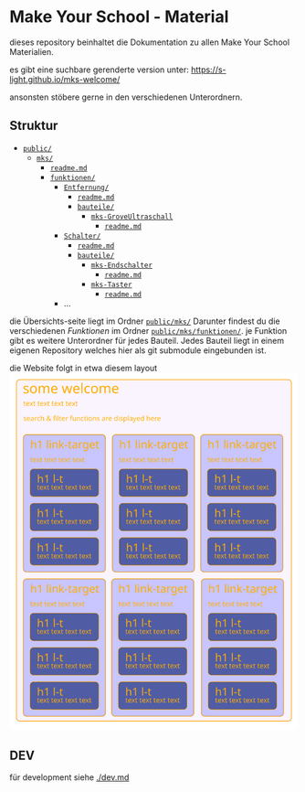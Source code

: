 # Make Your School - Material

dieses repository beinhaltet die Dokumentation zu allen Make Your School Materialien.

es gibt eine suchbare gerenderte version unter:
https://s-light.github.io/mks-welcome/

ansonsten stöbere gerne in den verschiedenen Unterordnern.

## Struktur

-   [`public/`](./public/)
    -   [`mks/`](./public/mks/)
        -   [`readme.md`](./public/mks/readme.md)
        -   [`funktionen/`](./public/mks/funktionen/)
            -   [`Entfernung/`](./public/mks/funktionen/Entfernung)
                -   [`readme.md`](./public/mks/funktionen/Entfernung/readme.md)
                -   [`bauteile/`](./public/mks/funktionen/Entfernung/bauteile/)
                    -   [`mks-GroveUltraschall`](./public/mks/funktionen/Entfernung/bauteile/mks-GroveUltraschall/)
                        -   [`readme.md`](./public/mks/funktionen/Entfernung/bauteile/mks-GroveUltraschall/readme.md)
            -   [`Schalter/`](./public/mks/funktionen/Schalter)
                -   [`readme.md`](./public/mks/funktionen/Schalter/readme.md)
                -   [`bauteile/`](./public/mks/funktionen/Schalter/bauteile/)
                    -   [`mks-Endschalter`](./public/mks/funktionen/Schalter/bauteile/mks-Endschalter/)
                        -   [`readme.md`](./public/mks/funktionen/Schalter/bauteile/mks-Endschalter/readme.md)
                    -   [`mks-Taster`](./public/mks/funktionen/Schalter/bauteile/mks-Taster/)
                        -   [`readme.md`](./public/mks/funktionen/Schalter/bauteile/mks-Taster/readme.md)
            -   ...

die Übersichts-seite liegt im Ordner [`public/mks/`](./public/mks/readme.md)
Darunter findest du die verschiedenen _Funktionen_ im Ordner [`public/mks/funktionen/`](./public/mks/funktionen/).
je Funktion gibt es weitere Unterordner für jedes Bauteil.
Jedes Bauteil liegt in einem eigenen Repository welches hier als git submodule eingebunden ist.

die Website folgt in etwa diesem layout
![website layout](./layout_concept.svg)

## DEV

für development siehe [./dev.md](./dev.md)
